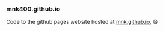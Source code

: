 ### mnk400.github.io

Code to the github pages website hosted at [mnk.github.io.](https://mnk400.github.io) :smile:
